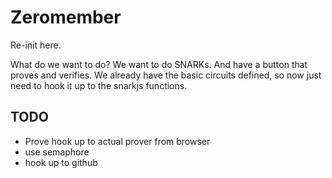 # Zeromember

Re-init here.

What do we want to do? We want to do SNARKs. And have a button that proves and verifies. We already have the basic circuits defined, so now just need to hook it up to the snarkjs functions.

## TODO

- Prove hook up to actual prover from browser
- use semaphore
- hook up to github
